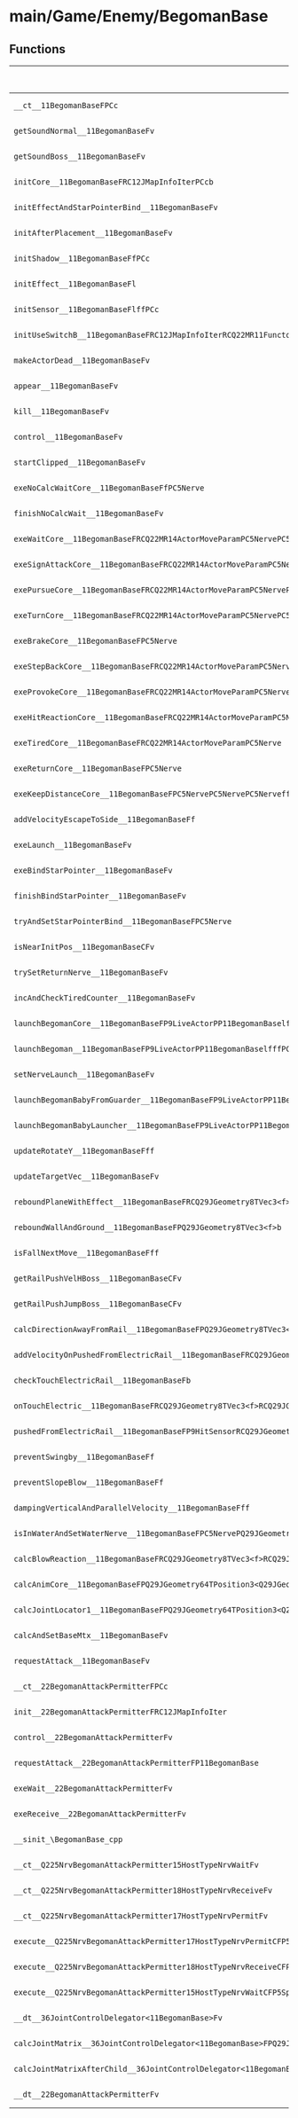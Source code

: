 # main/Game/Enemy/BegomanBase

## Functions

| Name | Address | Match % |
|------|---------|---------|
| `__ct__11BegomanBaseFPCc` | `0x800D1F1C` | :x: (0.0%) |
| `getSoundNormal__11BegomanBaseFv` | `0x800D1FF8` | :x: (0.0%) |
| `getSoundBoss__11BegomanBaseFv` | `0x800D2000` | :x: (0.0%) |
| `initCore__11BegomanBaseFRC12JMapInfoIterPCcb` | `0x800D2008` | :x: (0.0%) |
| `initEffectAndStarPointerBind__11BegomanBaseFv` | `0x800D2238` | :x: (0.0%) |
| `initAfterPlacement__11BegomanBaseFv` | `0x800D230C` | :x: (0.0%) |
| `initShadow__11BegomanBaseFfPCc` | `0x800D2310` | :x: (0.0%) |
| `initEffect__11BegomanBaseFl` | `0x800D2370` | :x: (0.0%) |
| `initSensor__11BegomanBaseFlffPCc` | `0x800D2454` | :x: (0.0%) |
| `initUseSwitchB__11BegomanBaseFRC12JMapInfoIterRCQ22MR11FunctorBase` | `0x800D2590` | :x: (0.0%) |
| `makeActorDead__11BegomanBaseFv` | `0x800D25F8` | :x: (0.0%) |
| `appear__11BegomanBaseFv` | `0x800D25FC` | :x: (0.0%) |
| `kill__11BegomanBaseFv` | `0x800D264C` | :x: (0.0%) |
| `control__11BegomanBaseFv` | `0x800D2690` | :x: (0.0%) |
| `startClipped__11BegomanBaseFv` | `0x800D27AC` | :x: (0.0%) |
| `exeNoCalcWaitCore__11BegomanBaseFfPC5Nerve` | `0x800D27B0` | :x: (0.0%) |
| `finishNoCalcWait__11BegomanBaseFv` | `0x800D28B8` | :x: (0.0%) |
| `exeWaitCore__11BegomanBaseFRCQ22MR14ActorMoveParamPC5NervePC5NervePC5Nerve` | `0x800D28F4` | :x: (0.0%) |
| `exeSignAttackCore__11BegomanBaseFRCQ22MR14ActorMoveParamPC5Nerve` | `0x800D2B00` | :x: (0.0%) |
| `exePursueCore__11BegomanBaseFRCQ22MR14ActorMoveParamPC5NervePC5NerveRC12BegomanSoundf` | `0x800D2BD0` | :x: (0.0%) |
| `exeTurnCore__11BegomanBaseFRCQ22MR14ActorMoveParamPC5NervePC5Nerveb` | `0x800D2E90` | :x: (0.0%) |
| `exeBrakeCore__11BegomanBaseFPC5Nerve` | `0x800D3084` | :x: (0.0%) |
| `exeStepBackCore__11BegomanBaseFRCQ22MR14ActorMoveParamPC5Nerve` | `0x800D31F8` | :x: (0.0%) |
| `exeProvokeCore__11BegomanBaseFRCQ22MR14ActorMoveParamPC5Nerve` | `0x800D3270` | :x: (0.0%) |
| `exeHitReactionCore__11BegomanBaseFRCQ22MR14ActorMoveParamPC5Nerve` | `0x800D3330` | :x: (0.0%) |
| `exeTiredCore__11BegomanBaseFRCQ22MR14ActorMoveParamPC5Nerve` | `0x800D33D0` | :x: (0.0%) |
| `exeReturnCore__11BegomanBaseFPC5Nerve` | `0x800D3474` | :x: (0.0%) |
| `exeKeepDistanceCore__11BegomanBaseFPC5NervePC5NervePC5Nerveff` | `0x800D3558` | :x: (0.0%) |
| `addVelocityEscapeToSide__11BegomanBaseFf` | `0x800D36F4` | :x: (0.0%) |
| `exeLaunch__11BegomanBaseFv` | `0x800D37B0` | :x: (0.0%) |
| `exeBindStarPointer__11BegomanBaseFv` | `0x800D3840` | :x: (0.0%) |
| `finishBindStarPointer__11BegomanBaseFv` | `0x800D3888` | :x: (0.0%) |
| `tryAndSetStarPointerBind__11BegomanBaseFPC5Nerve` | `0x800D389C` | :x: (0.0%) |
| `isNearInitPos__11BegomanBaseCFv` | `0x800D38F8` | :x: (0.0%) |
| `trySetReturnNerve__11BegomanBaseFv` | `0x800D3930` | :x: (0.0%) |
| `incAndCheckTiredCounter__11BegomanBaseFv` | `0x800D39A0` | :x: (0.0%) |
| `launchBegomanCore__11BegomanBaseFP9LiveActorPP11BegomanBaselfffPCQ29JGeometry8TVec3<f>` | `0x800D39C8` | :x: (0.0%) |
| `launchBegoman__11BegomanBaseFP9LiveActorPP11BegomanBaselfffPCQ29JGeometry8TVec3<f>` | `0x800D3CD4` | :x: (0.0%) |
| `setNerveLaunch__11BegomanBaseFv` | `0x800D3D50` | :x: (0.0%) |
| `launchBegomanBabyFromGuarder__11BegomanBaseFP9LiveActorPP11BegomanBabylfffPCQ29JGeometry8TVec3<f>` | `0x800D3D54` | :x: (0.0%) |
| `launchBegomanBabyLauncher__11BegomanBaseFP9LiveActorPP11BegomanBabylfffPCQ29JGeometry8TVec3<f>` | `0x800D3DB0` | :x: (0.0%) |
| `updateRotateY__11BegomanBaseFff` | `0x800D3E24` | :x: (0.0%) |
| `updateTargetVec__11BegomanBaseFv` | `0x800D3E78` | :x: (0.0%) |
| `reboundPlaneWithEffect__11BegomanBaseFRCQ29JGeometry8TVec3<f>ffPCc` | `0x800D3EC8` | :x: (0.0%) |
| `reboundWallAndGround__11BegomanBaseFPQ29JGeometry8TVec3<f>b` | `0x800D3F94` | :x: (0.0%) |
| `isFallNextMove__11BegomanBaseFff` | `0x800D4104` | :x: (0.0%) |
| `getRailPushVelHBoss__11BegomanBaseCFv` | `0x800D41FC` | :x: (0.0%) |
| `getRailPushJumpBoss__11BegomanBaseCFv` | `0x800D4204` | :x: (0.0%) |
| `calcDirectionAwayFromRail__11BegomanBaseFPQ29JGeometry8TVec3<f>RCQ29JGeometry8TVec3<f>RCQ29JGeometry8TVec3<f>` | `0x800D420C` | :x: (0.0%) |
| `addVelocityOnPushedFromElectricRail__11BegomanBaseFRCQ29JGeometry8TVec3<f>RCQ29JGeometry8TVec3<f>` | `0x800D4310` | :x: (0.0%) |
| `checkTouchElectricRail__11BegomanBaseFb` | `0x800D4388` | :x: (0.0%) |
| `onTouchElectric__11BegomanBaseFRCQ29JGeometry8TVec3<f>RCQ29JGeometry8TVec3<f>` | `0x800D44E8` | :x: (0.0%) |
| `pushedFromElectricRail__11BegomanBaseFP9HitSensorRCQ29JGeometry8TVec3<f>RCQ29JGeometry8TVec3<f>ffb` | `0x800D459C` | :x: (0.0%) |
| `preventSwingby__11BegomanBaseFf` | `0x800D4698` | :x: (0.0%) |
| `preventSlopeBlow__11BegomanBaseFf` | `0x800D4714` | :x: (0.0%) |
| `dampingVerticalAndParallelVelocity__11BegomanBaseFff` | `0x800D47A4` | :x: (0.0%) |
| `isInWaterAndSetWaterNerve__11BegomanBaseFPC5NervePQ29JGeometry64TPosition3<Q29JGeometry38TMatrix34<Q29JGeometry13SMatrix34C<f>>>` | `0x800D48B0` | :x: (0.0%) |
| `calcBlowReaction__11BegomanBaseFRCQ29JGeometry8TVec3<f>RCQ29JGeometry8TVec3<f>ff` | `0x800D4950` | :x: (0.0%) |
| `calcAnimCore__11BegomanBaseFPQ29JGeometry64TPosition3<Q29JGeometry38TMatrix34<Q29JGeometry13SMatrix34C<f>>>` | `0x800D4AB4` | :x: (0.0%) |
| `calcJointLocator1__11BegomanBaseFPQ29JGeometry64TPosition3<Q29JGeometry38TMatrix34<Q29JGeometry13SMatrix34C<f>>>RC19JointControllerInfo` | `0x800D4B68` | :x: (0.0%) |
| `calcAndSetBaseMtx__11BegomanBaseFv` | `0x800D4C70` | :x: (0.0%) |
| `requestAttack__11BegomanBaseFv` | `0x800D4CF8` | :x: (0.0%) |
| `__ct__22BegomanAttackPermitterFPCc` | `0x800D4D34` | :x: (0.0%) |
| `init__22BegomanAttackPermitterFRC12JMapInfoIter` | `0x800D4D88` | :x: (0.0%) |
| `control__22BegomanAttackPermitterFv` | `0x800D4DDC` | :x: (0.0%) |
| `requestAttack__22BegomanAttackPermitterFP11BegomanBase` | `0x800D4DE8` | :x: (0.0%) |
| `exeWait__22BegomanAttackPermitterFv` | `0x800D4F40` | :x: (0.0%) |
| `exeReceive__22BegomanAttackPermitterFv` | `0x800D4F88` | :x: (0.0%) |
| `__sinit_\BegomanBase_cpp` | `0x800D4FE4` | :x: (0.0%) |
| `__ct__Q225NrvBegomanAttackPermitter15HostTypeNrvWaitFv` | `0x800D5018` | :x: (0.0%) |
| `__ct__Q225NrvBegomanAttackPermitter18HostTypeNrvReceiveFv` | `0x800D5028` | :x: (0.0%) |
| `__ct__Q225NrvBegomanAttackPermitter17HostTypeNrvPermitFv` | `0x800D5038` | :x: (0.0%) |
| `execute__Q225NrvBegomanAttackPermitter17HostTypeNrvPermitCFP5Spine` | `0x800D5048` | :x: (0.0%) |
| `execute__Q225NrvBegomanAttackPermitter18HostTypeNrvReceiveCFP5Spine` | `0x800D5098` | :x: (0.0%) |
| `execute__Q225NrvBegomanAttackPermitter15HostTypeNrvWaitCFP5Spine` | `0x800D50A0` | :x: (0.0%) |
| `__dt__36JointControlDelegator<11BegomanBase>Fv` | `0x800D50A8` | :x: (0.0%) |
| `calcJointMatrix__36JointControlDelegator<11BegomanBase>FPQ29JGeometry64TPosition3<Q29JGeometry38TMatrix34<Q29JGeometry13SMatrix34C<f>>>RC19JointControllerInfo` | `0x800D50E8` | :x: (0.0%) |
| `calcJointMatrixAfterChild__36JointControlDelegator<11BegomanBase>FPQ29JGeometry64TPosition3<Q29JGeometry38TMatrix34<Q29JGeometry13SMatrix34C<f>>>RC19JointControllerInfo` | `0x800D5150` | :x: (0.0%) |
| `__dt__22BegomanAttackPermitterFv` | `0x800D51B8` | :x: (0.0%) |